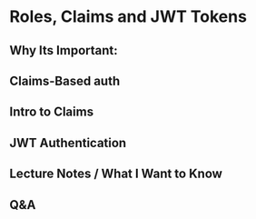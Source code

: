 # Roles, Claims and JWT Tokens

## Why Its Important:

## Claims-Based auth

## Intro to Claims

## JWT Authentication

## Lecture Notes / What I Want to Know

## Q&A